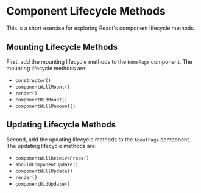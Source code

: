 # Component Lifecycle Methods

This is a short exercise for exploring React's component lifecycle methods.

## Mounting Lifecycle Methods

First, add the mounting lifecycle methods to the `HomePage` component. The mounting lifecycle methods are:

- `constructor()`
- `componentWillMount()`
- `render()`
- `componentDidMount()`
- `componentWillUnmount()`

## Updating Lifecycle Methods

Second, add the updating lifecycle methods to the `AboutPage` component. The updating lifecycle methods are:

- `componentWillReceiveProps()`
- `shouldComponentUpdate()`
- `componentWillUpdate()`
- `render()`
- `componentDidUpdate()`

